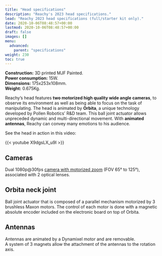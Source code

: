 ```yaml
---
title: "Head specifications"
description: "Reachy's 2023 head specifications."
lead: "Reachy 2023 head specifications (full/starter kit only)."
date: 2020-10-06T08:48:57+00:00
lastmod: 2020-10-06T08:48:57+00:00
draft: false
images: []
menu:
  advanced:
    parent: "specifications"
weight: 230
toc: true
---
```


**Construction:** 3D printed MJF Painted.  
**Power consumption:** 15W.  
**Dimensions:** 175x253x108mm.  
**Weight:** 0.675Kg.  

Reachy’s head features **two motorized high quality wide angle cameras**, to observe its environment as well as being able to focus on the task of manipulating. The head is animated by **Orbita**, a unique technology developed by Pollen Robotics’ R&D team. This ball joint actuator allows unpreceded dynamic and multi-directional movement. With **animated antennas**, Reachy can convey many emotions to his audience.  

See the head in action in this video:

{{< youtube X9dgsLX_u9I >}}

## Cameras
Dual 1080p@30fps [camera with motorized zoom](https://www.kurokesu.com/shop/cameras/C2_USBC) (FOV 65° to 125°), associated with 2 optical lenses.

## Orbita neck joint
Ball joint actuator that is composed of a parallel mechanism motorized by 3 brushless Maxon motors. The control of each motor is done with a magnetic absolute encoder included on the electronic board on top of Orbita.

## Antennas
Antennas are animated by a Dynamixel motor and are removable.  
A system of 3 magnets allow the attachment of the antennas to the rotation axis.

